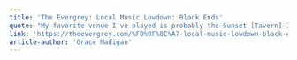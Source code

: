 ```yaml
---
title: 'The Evergrey: Local Music Lowdown: Black Ends'
quote: "My favorite venue I've played is probably the Sunset [Tavern]—I just fucking love that place, it’s so welcoming."
link: 'https://theevergrey.com/%F0%9F%8E%A7-local-music-lowdown-black-ends/'
article-author: 'Grace Madigan'
---
```

